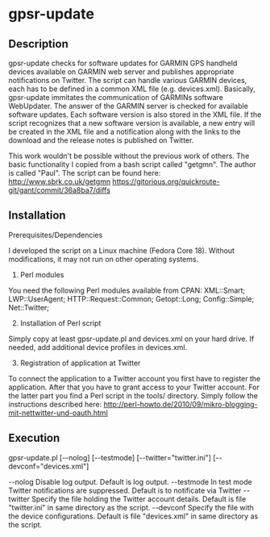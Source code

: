 gpsr-update
===========

Description
-----------

gpsr-update checks for software updates for GARMIN GPS handheld devices
available on GARMIN web server and publishes appropriate notifications on
Twitter. The script can handle various GARMIN devices, each has to be defined
in a common XML file (e.g. devices.xml).
Basically, gpsr-update immitates the communication of GARMINs software
WebUpdater. The answer of the GARMIN server is checked for available software
updates. Each software version is also stored in the XML file. If the script
recognizes that a new software version is available, a new entry will be
created in the XML file and a notification along with the links to the
download and the release notes is published on Twitter.

This work wouldn't be possible without the previous work of others. 
The basic functionality I copied from a bash script called "getgmn". The
author is called "Paul". The script can be found here:
  http://www.sbrk.co.uk/getgmn
  https://gitorious.org/quickroute-git/gant/commit/36a8ba7/diffs


Installation
------------

Prerequisites/Dependencies

I developed the script on a Linux machine (Fedora Core 18). Without
modifications, it may not run on other operating systems.

1. Perl modules

You need the following Perl modules available from CPAN:
 XML::Smart;
 LWP::UserAgent;
 HTTP::Request::Common;
 Getopt::Long;
 Config::Simple;
 Net::Twitter;

2. Installation of Perl script

Simply copy at least gpsr-update.pl and devices.xml on your hard drive. If
needed, add additional device profiles in devices.xml.

3. Registration of application at Twitter

To connect the application to a Twitter account you first have to register
the application. After that you have to grant access to your Twitter account.
For the latter part you find a Perl script in the tools/ directory. Simply
follow the instructions described here:
  http://perl-howto.de/2010/09/mikro-blogging-mit-nettwitter-und-oauth.html


Execution
---------

  gpsr-update.pl [--nolog] [--testmode] [--twitter="twitter.ini"]
                 [--devconf="devices.xml"]

  --nolog	 Disable log output. Default is log output.
  --testmode	 In test mode Twitter notifications are suppressed.
  		 Default is to notificate via Twitter
  --twitter	 Specify the file holding the Twitter account details.
  		 Default is file "twitter.ini" in same directory as the script.
  --devconf	 Specify the file with the device configurations. Default is
  		 file "devices.xml" in same directory as the script.